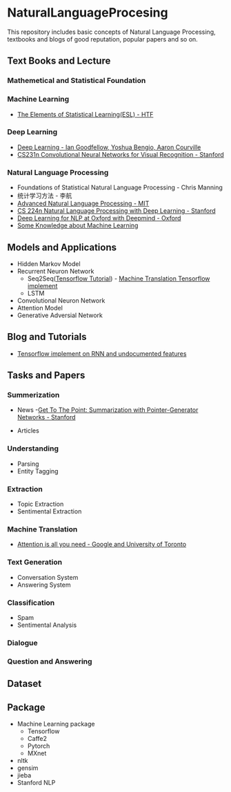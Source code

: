 # NaturalLanguageProcesing
This repository includes basic concepts of Natural Language Processing, textbooks and blogs of good reputation, popular papers and so on.   

## Text Books and Lecture

### Mathemetical and Statistical Foundation

### Machine Learning
* [The Elements of Statistical Learning(ESL) - HTF](https://web.stanford.edu/~hastie/Papers/ESLII.pdf)

### Deep Learning
* [Deep Learning - Ian Goodfellow, Yoshua Bengio, Aaron Courville](https://github.com/HFTrader/DeepLearningBook)
* [CS231n Convolutional Neural Networks for Visual Recognition - Stanford](http://cs231n.stanford.edu/)


### Natural Language Processing
* Foundations of Statistical Natural Language Processing - 
    Chris Manning
* 统计学习方法 - 李航
* [Advanced Natural Language Processing - MIT](https://ocw.mit.edu/courses/electrical-engineering-and-computer-science/6-864-advanced-natural-language-processing-fall-2005/index.htm)
* [CS 224n Natural Language Processing with Deep Learning - Stanford](https://ocw.mit.edu/courses/electrical-engineering-and-computer-science/6-864-advanced-natural-language-processing-fall-2005/index.htm)
* [Deep Learning for NLP at Oxford with Deepmind - Oxford](https://www.youtube.com/playlist?list=PL613dYIGMXoZBtZhbyiBqb0QtgK6oJbpm)
* [Some Knowledge about Machine Learning](https://www.youtube.com/playlist?list=PL613dYIGMXoZBtZhbyiBqb0QtgK6oJbpm)

## Models and Applications
- Hidden Markov Model
- Recurrent Neuron Network
    - Seq2Seq([Tensorflow Tutorial](https://github.com/llSourcell/seq2seq_model_live/blob/master/2-seq2seq-advanced.ipynb))
          - [Machine Translation Tensorflow implement](https://github.com/tensorflow/nmt)  
    - LSTM
- Convolutional Neuron Network
- Attention Model
- Generative Adversial Network

## Blog and Tutorials
- [Tensorflow implement on RNN and undocumented features](http://www.wildml.com/2016/08/rnns-in-tensorflow-a-practical-guide-and-undocumented-features/)

## Tasks and Papers

### Summerization
- News
    -[Get To The Point: Summarization with Pointer-Generator Networks - Stanford](https://nlp.stanford.edu/pubs/see2017get.pdf)
    
- Articles

### Understanding
- Parsing
- Entity Tagging

### Extraction
- Topic Extraction
- Sentimental Extraction

### Machine Translation
- [Attention is all you need - Google and University of Toronto](https://arxiv.org/pdf/1706.03762.pdf)

### Text Generation
- Conversation System
- Answering System

### Classification
- Spam
- Sentimental Analysis

### Dialogue

### Question and Answering

## Dataset

## Package
- Machine Learning package
    - Tensorflow
    - Caffe2
    - Pytorch
    - MXnet
- nltk
- gensim
- jieba
- Stanford NLP 
